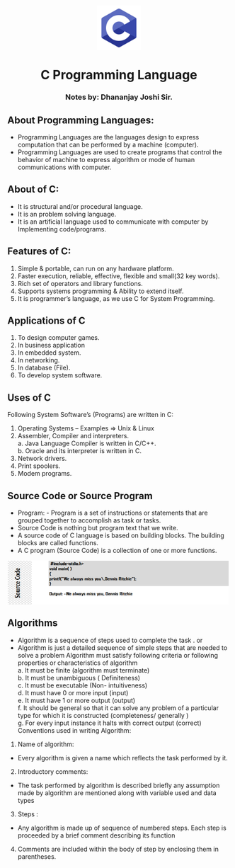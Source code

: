 <div align="center">
  <img align="center" src="./images/C1.png" alt="Error 404" height="100">
  <h1 align="center">C Programming Language</h1>
  <h3>Notes by: Dhananjay Joshi Sir. </h3>
</div>

## About Programming Languages:
  - Programming Languages are the languages design to express computation that can be performed by a machine (computer).
  - Programming Languages are used to create programs that control the behavior of machine to express algorithm or mode of human communications with computer.

## About of C:
  - It is structural and/or procedural language.
  - It is an problem solving language.
  - It is an artificial language used to communicate with computer by Implementing code/programs.

## Features of C:
  1. Simple & portable, can run on any hardware platform.
  2. Faster execution, reliable, effective, flexible and small(32 key words).
  3. Rich set of operators and library functions.
  4. Supports systems programming & Ability to extend itself.
  5. It is programmer’s language, as we use C for System Programming.

## Applications of C
  1. To design computer games.
  2. In business application
  3. In embedded system.
  4. In networking.
  5. In database (File).
  6. To develop system software.

## Uses of C
Following System Software’s (Programs) are written in C:
  1. Operating Systems – Examples => Unix & Linux
  2. Assembler, Compiler and interpreters.
      <br>a. Java Language Compiler is written in C/C++.
      <br>b. Oracle and its interpreter is written in C.
  3. Network drivers.
  4. Print spoolers.
  5. Modem programs.

## Source Code or Source Program
  - Program: - Program is a set of instructions or statements that are grouped together to accomplish as
  task or tasks.
  - Source Code is nothing but program text that we write.
  - A source code of C language is based on building blocks. The building blocks are called functions.
  - A C program (Source Code) is a collection of one or more functions.
  <img align="center" src="./images/SourceCode.png" alt="Error 404" height="100" width="500">
  
## Algorithms
- Algorithm is a sequence of steps used to complete the task . or
- Algorithm is just a detailed sequence of simple steps that are needed to solve a problem
Algorithm must satisfy following criteria or following properties or characteristics of algorithm
<br> a.   It must be finite (algorithm must terminate)
<br> b.   It must be unambiguous ( Definiteness)
<br> c.   It must be executable (Non- intuitiveness)
<br> d.   It must have 0 or more input (input)
<br> e.   It must have 1 or more output (output)
<br> f.   It should be general so that it can solve any problem of a particular type for which it is
constructed (completeness/ generally )
<br> g.   For every input instance it halts with correct output (correct)
Conventions used in writing Algorithm:
1. Name of algorithm:
  - Every algorithm is given a name which reflects the task performed by it.
2. Introductory comments:
  - The task performed by algorithm is described briefly any assumption made by algorithm are
mentioned along with variable used and data types
3. Steps :
  - Any algorithm is made up of sequence of numbered steps. Each step is proceeded by a brief
comment describing its function
4. Comments are included within the body of step by enclosing them in parentheses.

